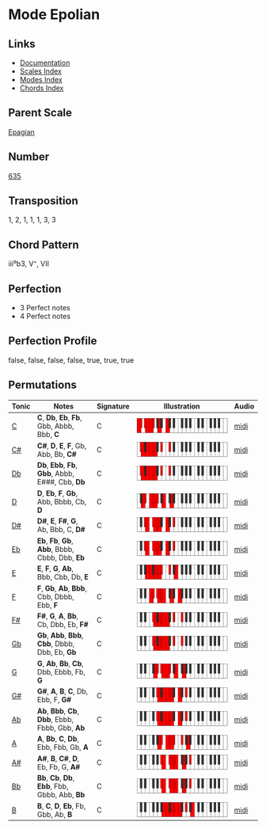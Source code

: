 # Mode Epolian

## Links

- [Documentation](README.md)
- [Scales Index](Scales.md)
- [Modes Index](Modes.md)
- [Chords Index](Chords.md)

## Parent Scale

[Epagian](ScaleEpagian.md)

## Number

[635](https://ianring.com/musictheory/scales/635)

## Transposition

1, 2, 1, 1, 1, 3, 3

## Chord Pattern

iii⁰b3, V⁺, VII

## Perfection

- 3 Perfect notes
- 4 Perfect notes

## Perfection Profile

false, false, false, false, true, true, true

## Permutations

| Tonic | Notes | Signature | Illustration | Audio |
|-------|-------|-----------|--------------|-------|
| [C](ModeCNaturalEpolian.md) | **C**, **Db**, **Eb**, **Fb**, Gbb, Abbb, Bbb, **C** | C | ![CNaturalEpolian](ModeCNaturalEpolian.png) | [midi](https://github.com/edipermadi/music/blob/main/docs/ModeCNaturalEpolian.mid?raw=true) |
| [C#](ModeCSharpEpolian.md) | **C#**, **D**, **E**, **F**, Gb, Abb, Bb, **C#** | C | ![CSharpEpolian](ModeCSharpEpolian.png) | [midi](https://github.com/edipermadi/music/blob/main/docs/ModeCSharpEpolian.mid?raw=true) |
| [Db](ModeDFlatEpolian.md) | **Db**, **Ebb**, **Fb**, **Gbb**, Abbb, E###, Cbb, **Db** | C | ![DFlatEpolian](ModeDFlatEpolian.png) | [midi](https://github.com/edipermadi/music/blob/main/docs/ModeDFlatEpolian.mid?raw=true) |
| [D](ModeDNaturalEpolian.md) | **D**, **Eb**, **F**, **Gb**, Abb, Bbbb, Cb, **D** | C | ![DNaturalEpolian](ModeDNaturalEpolian.png) | [midi](https://github.com/edipermadi/music/blob/main/docs/ModeDNaturalEpolian.mid?raw=true) |
| [D#](ModeDSharpEpolian.md) | **D#**, **E**, **F#**, **G**, Ab, Bbb, C, **D#** | C | ![DSharpEpolian](ModeDSharpEpolian.png) | [midi](https://github.com/edipermadi/music/blob/main/docs/ModeDSharpEpolian.mid?raw=true) |
| [Eb](ModeEFlatEpolian.md) | **Eb**, **Fb**, **Gb**, **Abb**, Bbbb, Cbbb, Dbb, **Eb** | C | ![EFlatEpolian](ModeEFlatEpolian.png) | [midi](https://github.com/edipermadi/music/blob/main/docs/ModeEFlatEpolian.mid?raw=true) |
| [E](ModeENaturalEpolian.md) | **E**, **F**, **G**, **Ab**, Bbb, Cbb, Db, **E** | C | ![ENaturalEpolian](ModeENaturalEpolian.png) | [midi](https://github.com/edipermadi/music/blob/main/docs/ModeENaturalEpolian.mid?raw=true) |
| [F](ModeFNaturalEpolian.md) | **F**, **Gb**, **Ab**, **Bbb**, Cbb, Dbbb, Ebb, **F** | C | ![FNaturalEpolian](ModeFNaturalEpolian.png) | [midi](https://github.com/edipermadi/music/blob/main/docs/ModeFNaturalEpolian.mid?raw=true) |
| [F#](ModeFSharpEpolian.md) | **F#**, **G**, **A**, **Bb**, Cb, Dbb, Eb, **F#** | C | ![FSharpEpolian](ModeFSharpEpolian.png) | [midi](https://github.com/edipermadi/music/blob/main/docs/ModeFSharpEpolian.mid?raw=true) |
| [Gb](ModeGFlatEpolian.md) | **Gb**, **Abb**, **Bbb**, **Cbb**, Dbbb, Dbb, Eb, **Gb** | C | ![GFlatEpolian](ModeGFlatEpolian.png) | [midi](https://github.com/edipermadi/music/blob/main/docs/ModeGFlatEpolian.mid?raw=true) |
| [G](ModeGNaturalEpolian.md) | **G**, **Ab**, **Bb**, **Cb**, Dbb, Ebbb, Fb, **G** | C | ![GNaturalEpolian](ModeGNaturalEpolian.png) | [midi](https://github.com/edipermadi/music/blob/main/docs/ModeGNaturalEpolian.mid?raw=true) |
| [G#](ModeGSharpEpolian.md) | **G#**, **A**, **B**, **C**, Db, Ebb, F, **G#** | C | ![GSharpEpolian](ModeGSharpEpolian.png) | [midi](https://github.com/edipermadi/music/blob/main/docs/ModeGSharpEpolian.mid?raw=true) |
| [Ab](ModeAFlatEpolian.md) | **Ab**, **Bbb**, **Cb**, **Dbb**, Ebbb, Fbbb, Gbb, **Ab** | C | ![AFlatEpolian](ModeAFlatEpolian.png) | [midi](https://github.com/edipermadi/music/blob/main/docs/ModeAFlatEpolian.mid?raw=true) |
| [A](ModeANaturalEpolian.md) | **A**, **Bb**, **C**, **Db**, Ebb, Fbb, Gb, **A** | C | ![ANaturalEpolian](ModeANaturalEpolian.png) | [midi](https://github.com/edipermadi/music/blob/main/docs/ModeANaturalEpolian.mid?raw=true) |
| [A#](ModeASharpEpolian.md) | **A#**, **B**, **C#**, **D**, Eb, Fb, G, **A#** | C | ![ASharpEpolian](ModeASharpEpolian.png) | [midi](https://github.com/edipermadi/music/blob/main/docs/ModeASharpEpolian.mid?raw=true) |
| [Bb](ModeBFlatEpolian.md) | **Bb**, **Cb**, **Db**, **Ebb**, Fbb, Gbbb, Abb, **Bb** | C | ![BFlatEpolian](ModeBFlatEpolian.png) | [midi](https://github.com/edipermadi/music/blob/main/docs/ModeBFlatEpolian.mid?raw=true) |
| [B](ModeBNaturalEpolian.md) | **B**, **C**, **D**, **Eb**, Fb, Gbb, Ab, **B** | C | ![BNaturalEpolian](ModeBNaturalEpolian.png) | [midi](https://github.com/edipermadi/music/blob/main/docs/ModeBNaturalEpolian.mid?raw=true) |
